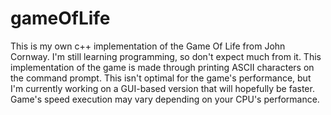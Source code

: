 # gameOfLife
 This is my own c++ implementation of the Game Of Life from John Cornway. I'm still learning programming, so don't expect much from it.
This implementation of the game is made through printing ASCII characters on the command prompt. This isn't optimal for the game's performance, but I'm currently working on a GUI-based version that will hopefully be faster.
Game's speed execution may vary depending on your CPU's performance.